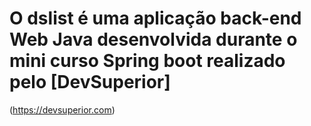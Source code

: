 # O dslist é uma aplicação back-end Web Java desenvolvida durante o mini curso Spring boot realizado pelo [DevSuperior]
(https://devsuperior.com)
